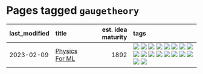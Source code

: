 # Pages tagged `gaugetheory`

|last_modified|title|est. idea maturity|tags
|:---|:---|---:|:---|
|2023-02-09|[Physics For ML](../physics_for_ml.md)|1892|[![](https://img.shields.io/badge/tag-brownianmotion-c92725)](../tags/brownianmotion.md) [![](https://img.shields.io/badge/tag-curriculum-43d799)](../tags/curriculum.md) [![](https://img.shields.io/badge/tag-curvature-d548d8)](../tags/curvature.md) [![](https://img.shields.io/badge/tag-education-98b52b)](../tags/education.md) [![](https://img.shields.io/badge/tag-eigenvectors-7fe3bd)](../tags/eigenvectors.md) [![](https://img.shields.io/badge/tag-gaugetheory-1dc0d1)](../tags/gaugetheory.md) [![](https://img.shields.io/badge/tag-grouptheory-4d5a4)](../tags/grouptheory.md) [![](https://img.shields.io/badge/tag-machinelearning-e168be)](../tags/machinelearning.md) [![](https://img.shields.io/badge/tag-manifolds-96f12e)](../tags/manifolds.md) [![](https://img.shields.io/badge/tag-ode-5e378d)](../tags/ode.md) [![](https://img.shields.io/badge/tag-optimization-394ee4)](../tags/optimization.md) [![](https://img.shields.io/badge/tag-pde-cc5ed7)](../tags/pde.md) [![](https://img.shields.io/badge/tag-physics-dd597e)](../tags/physics.md) [![](https://img.shields.io/badge/tag-probabilityfields-e8ae48)](../tags/probabilityfields.md) [![](https://img.shields.io/badge/tag-quantummechanics-b5ec2c)](../tags/quantummechanics.md) [![](https://img.shields.io/badge/tag-relativity-f76896)](../tags/relativity.md) [![](https://img.shields.io/badge/tag-tensorcalculus-0e5ec)](../tags/tensorcalculus.md) [![](https://img.shields.io/badge/tag-textbook-36f98)](../tags/textbook.md)|